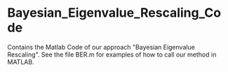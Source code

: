 # Bayesian_Eigenvalue_Rescaling_Code
Contains the Matlab Code of our approach "Bayesian Eigenvalue Rescaling". See the file BER.m for examples of how to call our method in MATLAB.
